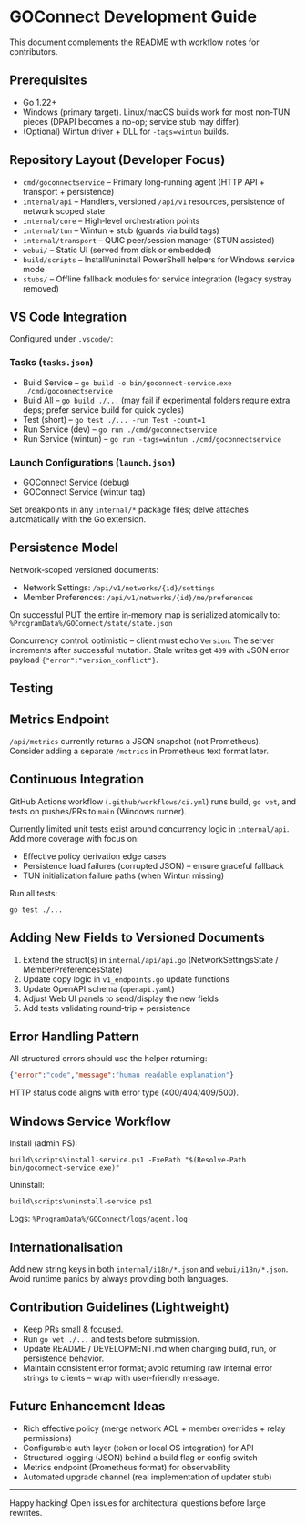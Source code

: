 # GOConnect Development Guide

This document complements the README with workflow notes for contributors.

## Prerequisites
* Go 1.22+
* Windows (primary target). Linux/macOS builds work for most non-TUN pieces (DPAPI becomes a no-op; service stub may differ).
* (Optional) Wintun driver + DLL for `-tags=wintun` builds.

## Repository Layout (Developer Focus)
* `cmd/goconnectservice` – Primary long‑running agent (HTTP API + transport + persistence)
* `internal/api` – Handlers, versioned `/api/v1` resources, persistence of network scoped state
* `internal/core` – High‑level orchestration points
* `internal/tun` – Wintun + stub (guards via build tags)
* `internal/transport` – QUIC peer/session manager (STUN assisted)
* `webui/` – Static UI (served from disk or embedded)
* `build/scripts` – Install/uninstall PowerShell helpers for Windows service mode
* `stubs/` – Offline fallback modules for service integration (legacy systray removed)

## VS Code Integration
Configured under `.vscode/`:

### Tasks (`tasks.json`)
* Build Service – `go build -o bin/goconnect-service.exe ./cmd/goconnectservice`
* Build All – `go build ./...` (may fail if experimental folders require extra deps; prefer service build for quick cycles)
* Test (short) – `go test ./... -run Test -count=1`
* Run Service (dev) – `go run ./cmd/goconnectservice`
* Run Service (wintun) – `go run -tags=wintun ./cmd/goconnectservice`

### Launch Configurations (`launch.json`)
* GOConnect Service (debug)
* GOConnect Service (wintun tag)

Set breakpoints in any `internal/*` package files; delve attaches automatically with the Go extension.

## Persistence Model
Network‑scoped versioned documents:
* Network Settings: `/api/v1/networks/{id}/settings`
* Member Preferences: `/api/v1/networks/{id}/me/preferences`

On successful PUT the entire in‑memory map is serialized atomically to:
`%ProgramData%/GOConnect/state/state.json`

Concurrency control: optimistic – client must echo `Version`. The server increments after successful mutation. Stale writes get `409` with JSON error payload `{"error":"version_conflict"}`.

## Testing
## Metrics Endpoint
`/api/metrics` currently returns a JSON snapshot (not Prometheus). Consider adding a separate `/metrics` in Prometheus text format later.

## Continuous Integration
GitHub Actions workflow (`.github/workflows/ci.yml`) runs build, `go vet`, and tests on pushes/PRs to `main` (Windows runner).

Currently limited unit tests exist around concurrency logic in `internal/api`. Add more coverage with focus on:
* Effective policy derivation edge cases
* Persistence load failures (corrupted JSON) – ensure graceful fallback
* TUN initialization failure paths (when Wintun missing)

Run all tests:
```
go test ./...
```

## Adding New Fields to Versioned Documents
1. Extend the struct(s) in `internal/api/api.go` (NetworkSettingsState / MemberPreferencesState)
2. Update copy logic in `v1_endpoints.go` update functions
3. Update OpenAPI schema (`openapi.yaml`)
4. Adjust Web UI panels to send/display the new fields
5. Add tests validating round‑trip + persistence

## Error Handling Pattern
All structured errors should use the helper returning:
```json
{"error":"code","message":"human readable explanation"}
```
HTTP status code aligns with error type (400/404/409/500).

## Windows Service Workflow
Install (admin PS):
```
build\scripts\install-service.ps1 -ExePath "$(Resolve-Path bin/goconnect-service.exe)"
```
Uninstall:
```
build\scripts\uninstall-service.ps1
```
Logs: `%ProgramData%/GOConnect/logs/agent.log`

## Internationalisation
Add new string keys in both `internal/i18n/*.json` and `webui/i18n/*.json`. Avoid runtime panics by always providing both languages.

## Contribution Guidelines (Lightweight)
* Keep PRs small & focused.
* Run `go vet ./...` and tests before submission.
* Update README / DEVELOPMENT.md when changing build, run, or persistence behavior.
* Maintain consistent error format; avoid returning raw internal error strings to clients – wrap with user‑friendly message.

## Future Enhancement Ideas
* Rich effective policy (merge network ACL + member overrides + relay permissions)
* Configurable auth layer (token or local OS integration) for API
* Structured logging (JSON) behind a build flag or config switch
* Metrics endpoint (Prometheus format) for observability
* Automated upgrade channel (real implementation of updater stub)

---
Happy hacking! Open issues for architectural questions before large rewrites.
